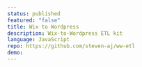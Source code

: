 ```yaml
---
status: published
featured: "false"
title: Wix to Wordpress
description: Wix-to-Wordpress ETL kit
language: JavaScript
repo: https://github.com/steven-aj/ww-etl
demo:
---
```

